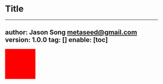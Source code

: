 # Title
---
author: Jason Song <metaseed@gmail.com>
version: 1.0.0
tag: []
enable: [toc]
---
<style>
#square {
	width: 100px;
	height: 100px;
	background: red;
}
</style>
<div id="square"></div>
